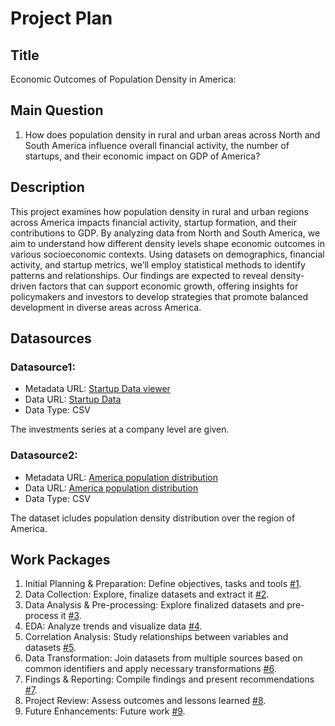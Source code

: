 # Project Plan

## Title
<!-- Give your project a short title. -->
Economic Outcomes of Population Density in America:

## Main Question

<!-- Think about one main question you want to answer based on the data. -->
1. How does population density in rural and urban areas across North and South America influence overall financial activity, the number of startups, and their economic impact on GDP of America?


## Description

<!-- Describe your data science project in max. 200 words. Consider writing about why and how you attempt it. -->
This project examines how population density in rural and urban regions across America impacts financial activity, startup formation, and their contributions to GDP. By analyzing data from North and South America, we aim to understand how different density levels shape economic outcomes in various socioeconomic contexts. Using datasets on demographics, financial activity, and startup metrics, we’ll employ statistical methods to identify patterns and relationships. Our findings are expected to reveal density-driven factors that can support economic growth, offering insights for policymakers and investors to develop strategies that promote balanced development in diverse areas across America.

## Datasources

<!-- Describe each datasources you plan to use in a section. Use the prefic "DatasourceX" where X is the id of the datasource. -->

### Datasource1: 
* Metadata URL: [Startup Data viewer](https://www.kaggle.com/datasets/arindam235/startup-investments-crunchbase)
* Data URL: [Startup Data](https://www.kaggle.com/datasets/arindam235/startup-investments-crunchbase)
* Data Type: CSV

The investments series at a company level are given. 

### Datasource2: 
* Metadata URL: [America population distribution](https://sedac.ciesin.columbia.edu/data/set/grump-v1-national-identifier-grid/)
* Data URL: [America population distribution](https://sedac.ciesin.columbia.edu/data/set/grump-v1-national-identifier-grid/)
* Data Type: CSV

The dataset icludes population density distribution over the region of America. 

## Work Packages

<!-- List of work packages ordered sequentially, each pointing to an issue with more details. -->

1. Initial Planning & Preparation: Define objectives, tasks and tools [#1][i1].
2. Data Collection: Explore, finalize datasets and extract it [#2][i2].
3. Data Analysis & Pre-processing: Explore finalized datasets and pre-process it [#3][i3].
4. EDA: Analyze trends and visualize data [#4][i4].
5. Correlation Analysis: Study relationships between variables and datasets [#5][i5].
6. Data Transformation: Join datasets from multiple sources based on common identifiers and apply necessary transformations [#6][i6].
7. Findings & Reporting: Compile findings and present recommendations [#7][i7].
8. Project Review: Assess outcomes and lessons learned [#8][i8].
9. Future Enhancements: Future work [#9][i9].



[i1]: https://github.com/nomanarshad94/made-project-ws24/issues/1
[i2]: https://github.com/nomanarshad94/made-project-ws24/issues/2
[i3]: https://github.com/nomanarshad94/made-project-ws24/issues/3
[i4]: https://github.com/nomanarshad94/made-project-ws24/issues/4
[i5]: https://github.com/nomanarshad94/made-project-ws24/issues/5
[i6]: https://github.com/nomanarshad94/made-project-ws24/issues/6
[i7]: https://github.com/nomanarshad94/made-project-ws24/issues/7
[i8]: https://github.com/nomanarshad94/made-project-ws24/issues/8
[i9]: https://github.com/nomanarshad94/made-project-ws24/issues/9